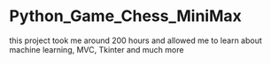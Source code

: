 # Python_Game_Chess_MiniMax
 this project took me around 200 hours and allowed me to learn about machine learning, MVC, Tkinter and much more
